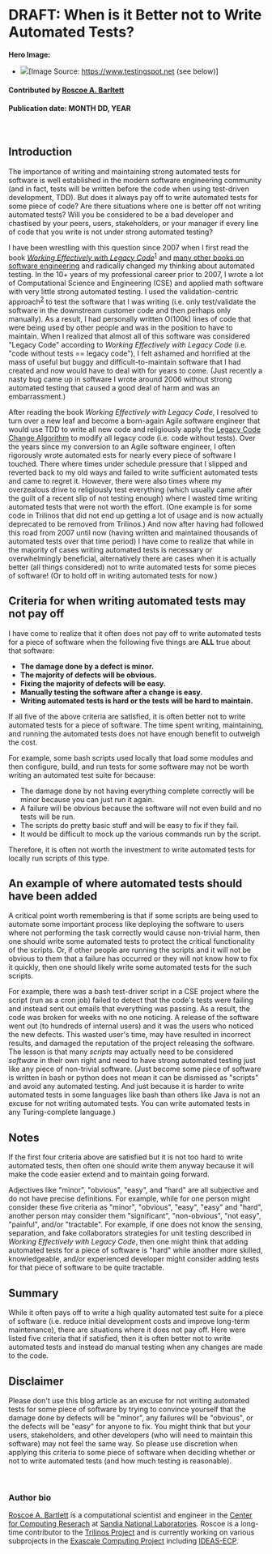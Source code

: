 # DRAFT: When is it Better not to Write Automated Tests?

**Hero Image:**

- <img src='https://github.com/betterscientificsoftware/images/raw/master/testing-hero-image.png'/>[Image Source: https://www.testingspot.net (see below)]

#### Contributed by [Roscoe A. Barltett](https://bartlettroscoe.github.io)

#### Publication date: MONTH DD, YEAR

<br>

## Introduction

The importance of writing and maintaining strong automated tests for software is well established in the modern software engineering community (and in fact, tests will be written before the code when using test-driven development, TDD).
But does it always pay off to write automated tests for some piece of code?
Are there situations where one is better off not writing automated tests?
Will you be considered to be a bad developer and chastised by your peers, users, stakeholders, or your manager if every line of code that you write is not under strong automated testing?

I have been wrestling with this question since 2007 when I first read the book [*Working Effectively with Legacy Code*](https://bssw.io/items/working-effectively-with-legacy-code/)<sup>[1]</sup> and [many other books on software engineering](https://bartlettroscoe.github.io/reading-list/) and radically changed my thinking about automated testing.
In the 10+ years of my professional career prior to 2007, I wrote a lot of Computational Science and Engineering (CSE) and applied math software with very little strong automated testing.
I used the validation-centric approach<sup>[2]</sup> to test the software that I was writing (i.e. only test/validate the software in the downstream customer code and then perhaps only manually).
As a result, I had personally written O(100k) lines of code that were being used by other people and was in the position to have to maintain.
When I realized that almost all of this software was considered "Legacy Code" according to *Working Effectively with Legacy Code* (i.e. "code without tests == legacy code"), I felt ashamed and horrified at the mass of useful but buggy and difficult-to-maintain software that I had created and now would have to deal with for years to come.
(Just recently a nasty bug came up in software I wrote around 2006 without strong automated testing that caused a good deal of harm and was an embarrassment.)

After reading the book *Working Effectively with Legacy Code*, I resolved to turn over a new leaf and become a born-again Agile software engineer that would use TDD to write all new code and religiously apply the [Legacy Code Change Algorithm](https://bssw.io/items/working-effectively-with-legacy-code/) to modify all legacy code (i.e. code without tests).
Over the years since my conversion to an Agile software engineer, I often rigorously wrote automated ests for nearly every piece of software I touched.
There where times  under schedule pressure that I slipped and reverted back to my old ways and failed to write sufficient automated tests and came to regret it.
However, there were also times where my overzealous drive to religiously test everything (which usually came after the guilt of a recent slip of not testing enough) where I wasted time writing automated tests that were not worth the effort.
(One example is for some code in Trilinos that did not end up getting a lot of usage and is now actually deprecated to be removed from Trilinos.)
And now after having had followed this road from 2007 until now (having written and maintained thousands of automated tests over that time period) I have come to realize that while in the majority of cases writing automated tests is necessary or overwhelmingly beneficial, alternatively there are cases when it is actually better (all things considered) not to write automated tests for some pieces of software!
(Or to hold off in writing automated tests for now.)

## Criteria for when writing automated tests may not pay off

I have come to realize that it often does not pay off to write automated tests for a piece of software when the following five things are **ALL** true about that software:

* **The damage done by a defect is minor.**
* **The majority of defects will be obvious.**
* **Fixing the majority of defects will be easy.**
* **Manually testing the software after a change is easy.**
* **Writing automated tests is hard or the tests will be hard to maintain.**

If all five of the above criteria are satisfied, it is often better not to write automated tests for a piece of software.
The time spent writing, maintaining, and running the automated tests does not have enough benefit to outweigh the cost.

For example, some bash scripts used locally that load some modules and then configure, build, and run tests for some software may not be worth writing an automated test suite for because:

* The damage done by not having everything complete correctly will be minor because you can just run it again.
* A failure will be obvious because the software will not even build and no tests will be run.
* The scripts do pretty basic stuff and will be easy to fix if they fail.
* It would be difficult to mock up the various commands run by the script.

Therefore, it is often not worth the investment to write automated tests for locally run scripts of this type.

## An example of where automated tests should have been added

A critical point worth remembering is that if some scripts are being used to automate some important process like deploying the software to users where not performing the task correctly would cause non-trivial harm, then one should write some automated tests to protect the critical functionality of the scripts.
Or, if other people are running the scripts and it will not be obvious to them that a failure has occurred or they will not know how to fix it quickly, then one should likely write some automated tests for the such scripts.

For example, there was a bash test-driver script in a CSE project where the script (run as a cron job) failed to detect that the code's tests were failing and instead sent out emails that everything was passing.
As a result, the code was broken for weeks with no one noticing.
A release of the software went out (to hundreds of internal users) and it was the users who noticed the new defects.
This wasted user's time, may have resulted in incorrect results, and damaged the reputation of the project releasing the software.
The lesson is that many *scripts* may actually need to be considered *software* in their own right and need to have strong automated testing just like any piece of non-trivial software.
(Just become some piece of software is written in bash or python does not mean it can be dismissed as "scripts" and avoid any automated testing.
And just because it is harder to write automated tests in some languages like bash than others like Java is not an excuse for not writing automated tests.  You can write automated tests in any Turing-complete language.)

## Notes

If the first four criteria above are satisfied but it is not too hard to write automated tests, then often one should write them anyway because it will make the code easier extend and to maintain going forward.

Adjectives like "minor", "obvious", "easy", and "hard" are all subjective and do not have precise definitions.
For example, while for one person might consider these five criteria as "minor", "obvious", "easy", "easy" and "hard", another person may consider them "significant", "non-obvious", "not easy", "painful", and/or "tractable".
For example, if one does not know the sensing, separation, and fake collaborators strategies for unit testing described in *Working Effectively with Legacy Code*, then one might think that adding automated tests for a piece of software is "hard" while another more skilled, knowledgeable, and/or experienced developer might consider adding tests for that piece of software to be quite tractable.

## Summary

While it often pays off to write a high quality automated test suite for a piece of software (i.e. reduce initial development costs and improve long-term maintenance), there are situations where it does not pay off.
Here were listed five criteria that if satisfied, then it is often better not to write automated tests and instead do manual testing when any changes are made to the code.

## Disclaimer

Please don't use this blog article as an excuse for not writing automated tests for some piece of software by trying to convince yourself that the damage done by defects will be "minor", any failures will be "obvious", or the defects will be "easy" for anyone to fix.
You might think that but your users, stakeholders, and other developers (who will need to maintain this software) may not feel the same way.
So please use discretion when applying this criteria to some piece of software when deciding whether or not to write automated tests (and how much testing is reasonable).

<br>

### Author bio

[Roscoe A. Bartlett](https://bartlettroscoe.github.io) is a computational scientist and engineer in the [Center for Computing Reserach](https://cfwebprod.sandia.gov/cfdocs/CompResearch/templates/insert/research.cfm) at [Sandia National Laboratories](https://sandia.gov).
Roscoe is a long-time contributor to the [Trilinos Project](https://trilinos.org) and is currently working on various subprojects in the [Exascale Computing Project](https://www.exascaleproject.org/) including [IDEAS-ECP](https://ideas-productivity.org/ideas-ecp/).

[1]: https://bssw.io/items/working-effectively-with-legacy-code/ "Feathers, Micheal C. Working Effectively with Legacy Code.  Prentice Hall, 2004, ISBN: 0131177052 {}"
[2]: https://doi.org/10.1109/eScience.2012.6404448/ "Overview of the TriBITS lifecycle model: A Lean/Agile software lifecycle model for research-based computational science and engineering software {}"

<!---
Image copyright source info…
  One public domain...
      * http://www.testingspot.net/tst-cloud.png
--->

<!---
Publish: no
Categories: Development, Planning, Reliability
Topics: design, testing
Tags: bssw-blog-article
Level: 2
Prerequisites: default
Aggregate: none
--->
